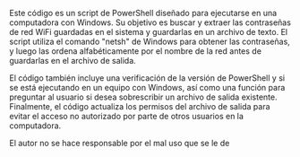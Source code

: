 Este código es un script de PowerShell diseñado para ejecutarse en una computadora con Windows. Su objetivo es buscar y extraer las contraseñas de red WiFi guardadas en el sistema y guardarlas en un archivo de texto. El script utiliza el comando "netsh" de Windows para obtener las contraseñas, y luego las ordena alfabéticamente por el nombre de la red antes de guardarlas en el archivo de salida.

El código también incluye una verificación de la versión de PowerShell y si se está ejecutando en un equipo con Windows, así como una función para preguntar al usuario si desea sobrescribir un archivo de salida existente. Finalmente, el código actualiza los permisos del archivo de salida para evitar el acceso no autorizado por parte de otros usuarios en la computadora.

El autor no se hace responsable por el mal uso que se le de 
